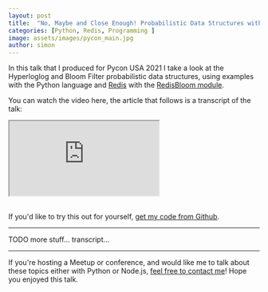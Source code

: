 ```yaml
---
layout: post
title:  "No, Maybe and Close Enough! Probabilistic Data Structures with Python"
categories: [Python, Redis, Programming ]
image: assets/images/pycon_main.jpg
author: simon
---
```

In this talk that I produced for Pycon USA 2021 I take a look at the Hyperloglog and Bloom Filter probabilistic data structures, using examples with the Python language and [Redis](https://redis.io/) with the [RedisBloom module](https://oss.redislabs.com/redisbloom/).

You can watch the video here, the article that follows is a transcript of the talk:

<div class="embed-responsive embed-responsive-16by9">
  <iframe class="embed-responsive-item" src="https://www.youtube.com/embed/hM1JPkEUtks" allowfullscreen></iframe>
</div><br/>

If you'd like to try this out for yourself, [get my code from Github](https://github.com/simonprickett/python-probabilistic-data-structures).

---

TODO more stuff... transcript...

---

If you're hosting a Meetup or conference, and would like me to talk about these topics either with Python or Node.js, [feel free to contact me](/contact/)!  Hope you enjoyed this talk.